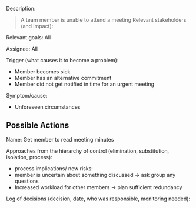 Description:
> A team member is unable to attend a meeting
Relevant stakeholders (and impact):
> 
Relevant goals: All

Assignee: All

Trigger (what causes it to become a problem):
+ Member becomes sick
+ Member has an alternative commitment
+ Member did not get notified in time for an urgent meeting


Symptom/cause:
+ Unforeseen circumstances
## Possible Actions
Name: Get member to read meeting minutes

Approaches from the hierarchy of control (elimination, substitution, isolation, process):
+ process
implications/ new risks:
+ member is uncertain about something discussed -> ask group any questions
+ Increased workload for other members -> plan sufficient redundancy


Log of decisions (decision, date, who was responsible, monitoring needed):
